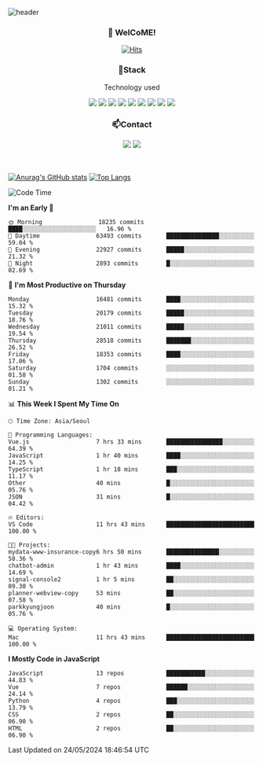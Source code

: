 ![header](https://capsule-render.vercel.app/api?type=waving&color=gradient&height=200&text=Kyungjoon&fontAlign=70&fontAlignY=40&animation=twinkling)

<h3 align="center">👋 WelCoME!</h3>

<div align=center>
  
[![Hits](https://hits.seeyoufarm.com/api/count/incr/badge.svg?url=https%3A%2F%2Fgithub.com%2Fuvula6921&count_bg=%2322BAC9&title_bg=%23827F7F&icon=iconify.svg&icon_color=%2325A27F&title=visits&edge_flat=false)](https://hits.seeyoufarm.com)
  
</div>
<h3 align="center">📌Stack</h3>
<p align="center">Technology used</p>
<div align="center"><img src="https://img.shields.io/badge/HTML5-E34F26?style=flat-square&logo=HTML5&logoColor=white"></img> <img src="https://img.shields.io/badge/CSS3-0A84FF?style=flat-square&logo=CSS3&logoColor=white"></img> <img src="https://img.shields.io/badge/JavaScript-FFCD11?style=flat-square&logo=JavaScript&logoColor=white"></img> <img src="https://img.shields.io/badge/React-00BCF6?style=flat-square&logo=React&logoColor=white"></img> <img src="https://img.shields.io/badge/jQuery-3655FF?style=flat-square&logo=jQuery&logoColor=white"></img> <img src="https://img.shields.io/badge/Ruby-E0115F?style=flat-square&logo=Ruby&logoColor=white"></img> <img src="https://img.shields.io/badge/Python-4B8BBE?style=flat-square&logo=Python&logoColor=white"></img> <img src="https://img.shields.io/badge/Vue-4FC08D?style=flat-square&logo=Vue.js&logoColor=white"></img> <img src="https://img.shields.io/badge/Nuxt-00DC82?style=flat-square&logo=Nuxt.js&logoColor=white"></img></div>

<h3 align="center">📫Contact</h3>
<div align="center"><a href="https://velog.io/@uvula6921/"><img src="https://img.shields.io/badge/Blog-20c997?style=flat-square&logo=V&logoColor=white"/></a> <a href="pkj6921@gmail.com"><img src="https://img.shields.io/badge/Gmail-EA4335?style=flat-square&logo=Gmail&logoColor=white"/></a></div>
<br>
<br>

[![Anurag's GitHub stats](https://github-readme-stats.vercel.app/api?username=uvula6921&hide=stars,issues&show_icons=true&count_private=true&theme=tokyonight)](https://github.com/anuraghazra/github-readme-stats)
[![Top Langs](https://github-readme-stats.vercel.app/api/top-langs/?username=uvula6921&hide=css,jupyter%20notebook,html&exclude_repo=uvula6921,uvula6921.github.io&layout=compact&langs_count=8)](https://github.com/anuraghazra/github-readme-stats)

<!--START_SECTION:waka-->
![Code Time](http://img.shields.io/badge/Code%20Time-2%2C284%20hrs%2036%20mins-blue)

**I'm an Early 🐤** 

```text
🌞 Morning                18235 commits       ████░░░░░░░░░░░░░░░░░░░░░   16.96 % 
🌆 Daytime                63493 commits       ███████████████░░░░░░░░░░   59.04 % 
🌃 Evening                22927 commits       █████░░░░░░░░░░░░░░░░░░░░   21.32 % 
🌙 Night                  2893 commits        █░░░░░░░░░░░░░░░░░░░░░░░░   02.69 % 
```
📅 **I'm Most Productive on Thursday** 

```text
Monday                   16481 commits       ████░░░░░░░░░░░░░░░░░░░░░   15.32 % 
Tuesday                  20179 commits       █████░░░░░░░░░░░░░░░░░░░░   18.76 % 
Wednesday                21011 commits       █████░░░░░░░░░░░░░░░░░░░░   19.54 % 
Thursday                 28518 commits       ███████░░░░░░░░░░░░░░░░░░   26.52 % 
Friday                   18353 commits       ████░░░░░░░░░░░░░░░░░░░░░   17.06 % 
Saturday                 1704 commits        ░░░░░░░░░░░░░░░░░░░░░░░░░   01.58 % 
Sunday                   1302 commits        ░░░░░░░░░░░░░░░░░░░░░░░░░   01.21 % 
```


📊 **This Week I Spent My Time On** 

```text
🕑︎ Time Zone: Asia/Seoul

💬 Programming Languages: 
Vue.js                   7 hrs 33 mins       ████████████████░░░░░░░░░   64.39 % 
JavaScript               1 hr 40 mins        ████░░░░░░░░░░░░░░░░░░░░░   14.25 % 
TypeScript               1 hr 18 mins        ███░░░░░░░░░░░░░░░░░░░░░░   11.17 % 
Other                    40 mins             █░░░░░░░░░░░░░░░░░░░░░░░░   05.76 % 
JSON                     31 mins             █░░░░░░░░░░░░░░░░░░░░░░░░   04.42 % 

🔥 Editors: 
VS Code                  11 hrs 43 mins      █████████████████████████   100.00 % 

🐱‍💻 Projects: 
mydata-www-insurance-copy6 hrs 50 mins       ███████████████░░░░░░░░░░   58.36 % 
chatbot-admin            1 hr 43 mins        ████░░░░░░░░░░░░░░░░░░░░░   14.69 % 
signal-console2          1 hr 5 mins         ██░░░░░░░░░░░░░░░░░░░░░░░   09.30 % 
planner-webview-copy     53 mins             ██░░░░░░░░░░░░░░░░░░░░░░░   07.58 % 
parkkyungjoon            40 mins             █░░░░░░░░░░░░░░░░░░░░░░░░   05.76 % 

💻 Operating System: 
Mac                      11 hrs 43 mins      █████████████████████████   100.00 % 
```

**I Mostly Code in JavaScript** 

```text
JavaScript               13 repos            ███████████░░░░░░░░░░░░░░   44.83 % 
Vue                      7 repos             ██████░░░░░░░░░░░░░░░░░░░   24.14 % 
Python                   4 repos             ███░░░░░░░░░░░░░░░░░░░░░░   13.79 % 
CSS                      2 repos             ██░░░░░░░░░░░░░░░░░░░░░░░   06.90 % 
HTML                     2 repos             ██░░░░░░░░░░░░░░░░░░░░░░░   06.90 % 
```




 Last Updated on 24/05/2024 18:46:54 UTC
<!--END_SECTION:waka-->
